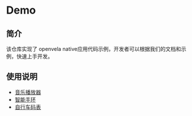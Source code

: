 # Demo

## 简介

该仓库实现了 openvela native应用代码示例，开发者可以根据我们的文档和示例，快速上手开发。

## 使用说明

- [音乐播放器](../../../../open-vela/docss/Example/Music_Player_Example_zh-cn.md)
- [智能手环](../../../../open-vela/docss/Example/Smart_Band_Example_zh-cn.md)
- [自行车码表](../../../../open-vela/docss/Example/X_Track_zh-cn.md)
